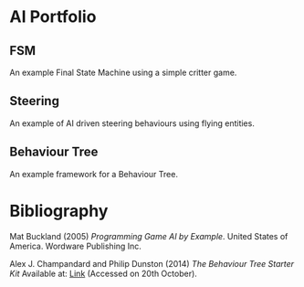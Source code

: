 AI Portfolio
============
## FSM
An example Final State Machine using a simple critter game.
## Steering
An example of AI driven steering behaviours using flying entities.  
## Behaviour Tree
An example framework for a Behaviour Tree.

# Bibliography
Mat Buckland (2005) *Programming Game AI by Example*. United States of America. Wordware Publishing Inc. 

Alex J. Champandard and Philip Dunston (2014) *The Behaviour Tree Starter Kit*
Available at: [Link](http://www.gameaipro.com/GameAIPro/GameAIPro_Chapter06_The_Behavior_Tree_Starter_Kit.pdf) (Accessed on 20th October).
